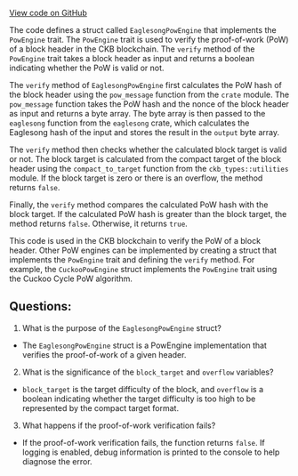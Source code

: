 [View code on GitHub](https://github.com/nervosnetwork/ckb/blob/develop/pow/src/eaglesong.rs)

The code defines a struct called `EaglesongPowEngine` that implements the `PowEngine` trait. The `PowEngine` trait is used to verify the proof-of-work (PoW) of a block header in the CKB blockchain. The `verify` method of the `PowEngine` trait takes a block header as input and returns a boolean indicating whether the PoW is valid or not.

The `verify` method of `EaglesongPowEngine` first calculates the PoW hash of the block header using the `pow_message` function from the `crate` module. The `pow_message` function takes the PoW hash and the nonce of the block header as input and returns a byte array. The byte array is then passed to the `eaglesong` function from the `eaglesong` crate, which calculates the Eaglesong hash of the input and stores the result in the `output` byte array.

The `verify` method then checks whether the calculated block target is valid or not. The block target is calculated from the compact target of the block header using the `compact_to_target` function from the `ckb_types::utilities` module. If the block target is zero or there is an overflow, the method returns `false`.

Finally, the `verify` method compares the calculated PoW hash with the block target. If the calculated PoW hash is greater than the block target, the method returns `false`. Otherwise, it returns `true`.

This code is used in the CKB blockchain to verify the PoW of a block header. Other PoW engines can be implemented by creating a struct that implements the `PowEngine` trait and defining the `verify` method. For example, the `CuckooPowEngine` struct implements the `PowEngine` trait using the Cuckoo Cycle PoW algorithm.
## Questions:
 1. What is the purpose of the `EaglesongPowEngine` struct?
- The `EaglesongPowEngine` struct is a PowEngine implementation that verifies the proof-of-work of a given header.

2. What is the significance of the `block_target` and `overflow` variables?
- `block_target` is the target difficulty of the block, and `overflow` is a boolean indicating whether the target difficulty is too high to be represented by the compact target format.

3. What happens if the proof-of-work verification fails?
- If the proof-of-work verification fails, the function returns `false`. If logging is enabled, debug information is printed to the console to help diagnose the error.
